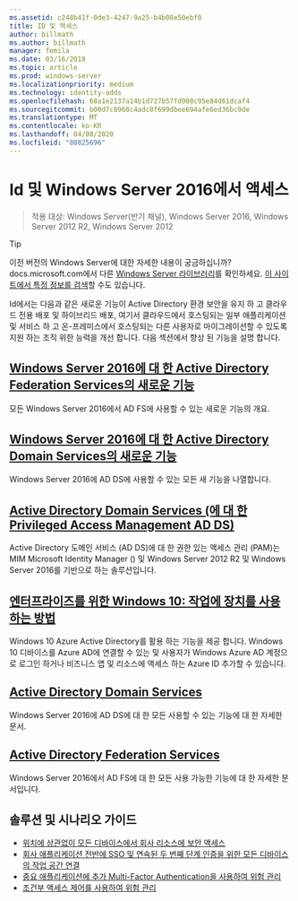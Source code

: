 ```yaml
---
ms.assetid: c248b41f-0de3-4247-9a25-b4b08e50ebf0
title: ID 및 액세스
author: billmath
ms.author: billmath
manager: femila
ms.date: 03/16/2018
ms.topic: article
ms.prod: windows-server
ms.localizationpriority: medium
ms.technology: identity-adds
ms.openlocfilehash: 68a1e2137a14b1d727b57fd908c95e84d61dcaf4
ms.sourcegitcommit: b00d7c8968c4adc8f699dbee694afe6ed36bc9de
ms.translationtype: MT
ms.contentlocale: ko-KR
ms.lasthandoff: 04/08/2020
ms.locfileid: "80825696"
---
```

# <a name="identity-and-access-in-windows-server-2016"></a>Id 및 Windows Server 2016에서 액세스

>적용 대상: Windows Server(반기 채널), Windows Server 2016, Windows Server 2012 R2, Windows Server 2012

>[!TIP]
> 이전 버전의 Windows Server에 대한 자세한 내용이 궁금하십니까? docs.microsoft.com에서 다른 [Windows Server 라이브러리](/previous-versions/windows/)를 확인하세요. [이 사이트에서 특정 정보를 검색](https://docs.microsoft.com/search/index?search=Windows+Server&dataSource=previousVersions)할 수도 있습니다.

 Id에서는 다음과 같은 새로운 기능이 Active Directory 환경 보안을 유지 하 고 클라우드 전용 배포 및 하이브리드 배포, 여기서 클라우드에서 호스팅되는 일부 애플리케이션 및 서비스 하 고 온-프레미스에서 호스팅되는 다른 사용자로 마이그레이션할 수 있도록 지원 하는 조직 위한 능력을 개선 합니다. 다음 섹션에서 향상 된 기능을 설명 합니다.


## <a name="whats-new-in-active-directory-federation-services-for-windows-server-2016"></a>[Windows Server 2016에 대 한 Active Directory Federation Services의 새로운 기능](ad-fs/overview/whats-new-active-directory-federation-services-windows-server.md)
모든 Windows Server 2016에서 AD FS에 사용할 수 있는 새로운 기능의 개요.  

## <a name="whats-new-in-active-directory-domain-services-for-windows-server-2016"></a>[Windows Server 2016에 대 한 Active Directory Domain Services의 새로운 기능](whats-new-active-directory-domain-services.md)
Windows Server 2016에 AD DS에 사용할 수 있는 모든 새 기능을 나열합니다.  

## <a name="privileged-access-management-for-active-directory-domain-services-40ad-ds41"></a>[Active Directory Domain Services &#40;에 대 한 Privileged Access Management AD DS&#41;](https://technet.microsoft.com/library/dn903243.aspx)
Active Directory 도메인 서비스 (AD DS)에 대 한 권한 있는 액세스 관리 (PAM)는 MIM Microsoft Identity Manager () 및 Windows Server 2012 R2 및 Windows Server 2016를 기반으로 하는 솔루션입니다.

## <a name="windows-10-for-the-enterprise-ways-to-use-devices-for-work"></a>[엔터프라이즈를 위한 Windows 10: 작업에 장치를 사용 하는 방법](https://azure.microsoft.com/documentation/articles/active-directory-azureadjoin-windows10-devices-overview/?rnd=1)
Windows 10 Azure Active Directory를 활용 하는 기능을 제공 합니다. Windows 10 디바이스를 Azure AD에 연결할 수 있는 및 사용자가 Windows Azure AD 계정으로 로그인 하거나 비즈니스 앱 및 리소스에 액세스 하는 Azure ID 추가할 수 있습니다.

## <a name="active-directory-domain-services"></a>[Active Directory Domain Services](../identity/ad-ds/Active-Directory-Domain-Services.md)
Windows Server 2016에 AD DS에 대 한 모든 사용할 수 있는 기능에 대 한 자세한 문서.

## <a name="active-directory-federation-services"></a>[Active Directory Federation Services](Active-Directory-Federation-Services.md)
Windows Server 2016에서 AD FS에 대 한 모든 사용 가능한 기능에 대 한 자세한 문서입니다.  

## <a name="solutions-and-scenario-guides"></a>솔루션 및 시나리오 가이드  
* [위치에 상관없이 모든 디바이스에서 회사 리소스에 보안 액세스](https://technet.microsoft.com/library/dn550982.aspx)  
*  [회사 애플리케이션 전반에 SSO 및 연속된 두 번째 단계 인증을 위한 모든 디바이스의 작업 공간 연결](https://technet.microsoft.com/library/dn280945.aspx)  
* [중요 애플리케이션에 추가 Multi-Factor Authentication을 사용하여 위험 관리](https://technet.microsoft.com/library/dn280949.aspx)  
* [조건부 액세스 제어를 사용하여 위험 관리](https://technet.microsoft.com/library/dn280937.aspx)
